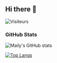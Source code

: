 ## Hi there 👋

![Visiteurs](https://visitor-badge.laobi.icu/badge?page_id=maily-vannobel)

### GitHub Stats

![Maily's GitHub stats](https://github-readme-stats.vercel.app/api?username=maily-vannobel&hide=stars,prs,issues,contribs&show_icons=true&count_private=true&hide_rank=true&theme=tokyonight)

[![Top Langs](https://github-readme-stats.vercel.app/api/top-langs/?username=maily-vannobel&layout=compact&theme=synthwave)](https://github.com/maily-vannobel)
